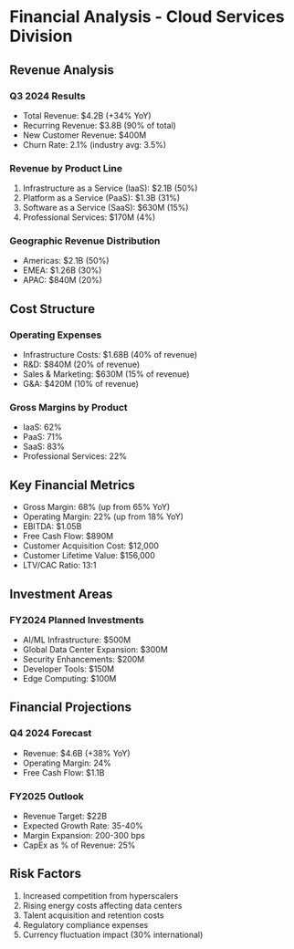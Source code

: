 # Financial Analysis - Cloud Services Division

## Revenue Analysis
### Q3 2024 Results
- Total Revenue: $4.2B (+34% YoY)
- Recurring Revenue: $3.8B (90% of total)
- New Customer Revenue: $400M
- Churn Rate: 2.1% (industry avg: 3.5%)

### Revenue by Product Line
1. Infrastructure as a Service (IaaS): $2.1B (50%)
2. Platform as a Service (PaaS): $1.3B (31%)
3. Software as a Service (SaaS): $630M (15%)
4. Professional Services: $170M (4%)

### Geographic Revenue Distribution
- Americas: $2.1B (50%)
- EMEA: $1.26B (30%)
- APAC: $840M (20%)

## Cost Structure
### Operating Expenses
- Infrastructure Costs: $1.68B (40% of revenue)
- R&D: $840M (20% of revenue)
- Sales & Marketing: $630M (15% of revenue)
- G&A: $420M (10% of revenue)

### Gross Margins by Product
- IaaS: 62%
- PaaS: 71%
- SaaS: 83%
- Professional Services: 22%

## Key Financial Metrics
- Gross Margin: 68% (up from 65% YoY)
- Operating Margin: 22% (up from 18% YoY)
- EBITDA: $1.05B
- Free Cash Flow: $890M
- Customer Acquisition Cost: $12,000
- Customer Lifetime Value: $156,000
- LTV/CAC Ratio: 13:1

## Investment Areas
### FY2024 Planned Investments
- AI/ML Infrastructure: $500M
- Global Data Center Expansion: $300M
- Security Enhancements: $200M
- Developer Tools: $150M
- Edge Computing: $100M

## Financial Projections
### Q4 2024 Forecast
- Revenue: $4.6B (+38% YoY)
- Operating Margin: 24%
- Free Cash Flow: $1.1B

### FY2025 Outlook
- Revenue Target: $22B
- Expected Growth Rate: 35-40%
- Margin Expansion: 200-300 bps
- CapEx as % of Revenue: 25%

## Risk Factors
1. Increased competition from hyperscalers
2. Rising energy costs affecting data centers
3. Talent acquisition and retention costs
4. Regulatory compliance expenses
5. Currency fluctuation impact (30% international)
